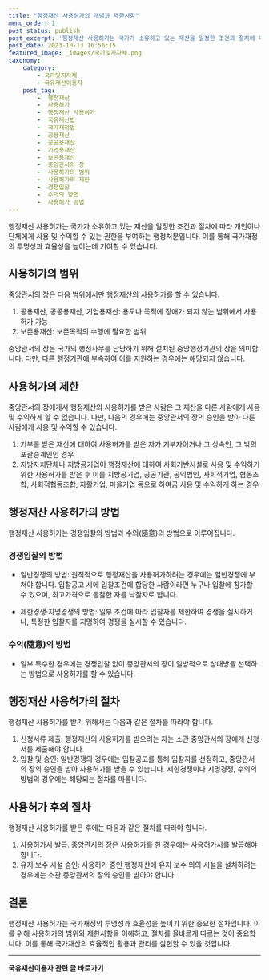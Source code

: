 ```yaml
---
title: "행정재산 사용허가의 개념과 제한사항"
menu_order: 1
post_status: publish
post_excerpt: '행정재산 사용허가는 국가가 소유하고 있는 재산을 일정한 조건과 절차에 따라 개인이나 단체에게 사용 및 수익할 수 있는 권한을 부여하는 행정처분입니다. 이를 통해 국가재정의 투명성과 효율성을 높이는데 기여할 수 있습니다.'
post_date: 2023-10-13 16:56:15
featured_image: _images/국가및지자체.png
taxonomy:
    category:
        - 국가및지자체
        - 국유재산이용자
    post_tag:
        -  행정재산
        -  사용허가
        -  행정재산 사용허가
        -  국유재산법
        -  국가재정법
        -  공용재산
        -  공공용재산
        -  기업용재산
        -  보존용재산
        -  중앙관서의 장
        -  사용허가의 범위
        -  사용허가의 제한
        -  경쟁입찰
        -  수의의 방법
        -  사용허가 방법
---
```



행정재산 사용허가는 국가가 소유하고 있는 재산을 일정한 조건과 절차에 따라 개인이나 단체에게 사용 및 수익할 수 있는 권한을 부여하는 행정처분입니다. 이를 통해 국가재정의 투명성과 효율성을 높이는데 기여할 수 있습니다.

## 사용허가의 범위

중앙관서의 장은 다음 범위에서만 행정재산의 사용허가를 할 수 있습니다.

1. 공용재산, 공공용재산, 기업용재산: 용도나 목적에 장애가 되지 않는 범위에서 사용허가 가능
2. 보존용재산: 보존목적의 수행에 필요한 범위

중앙관서의 장은 국가의 행정사무를 담당하기 위해 설치된 중앙행정기관의 장을 의미합니다. 다만, 다른 행정기관에 부속하여 이를 지원하는 경우에는 해당되지 않습니다.

## 사용허가의 제한

중앙관서의 장에게서 행정재산의 사용허가를 받은 사람은 그 재산을 다른 사람에게 사용 및 수익하게 할 수 없습니다. 다만, 다음의 경우에는 중앙관서의 장의 승인을 받아 다른 사람에게 사용 및 수익할 수 있습니다.

1. 기부를 받은 재산에 대하여 사용허가를 받은 자가 기부자이거나 그 상속인, 그 밖의 포괄승계인인 경우
2. 지방자치단체나 지방공기업이 행정재산에 대하여 사회기반시설로 사용 및 수익하기 위한 사용허가를 받은 후 이를 지방공기업, 공공기관, 공익법인, 사회적기업, 협동조합, 사회적협동조합, 자활기업, 마을기업 등으로 하여금 사용 및 수익하게 하는 경우

## 행정재산 사용허가의 방법

행정재산 사용허가는 경쟁입찰의 방법과 수의(隨意)의 방법으로 이루어집니다.

### 경쟁입찰의 방법

- 일반경쟁의 방법: 원칙적으로 행정재산을 사용허가하려는 경우에는 일반경쟁에 부쳐야 합니다. 입찰공고 시에 입찰조건에 합당한 사람이라면 누구나 입찰에 참가할 수 있으며, 최고가격으로 응찰한 자를 낙찰자로 합니다.

- 제한경쟁·지명경쟁의 방법: 일부 조건에 따라 입찰자를 제한하여 경쟁을 실시하거나, 특정한 입찰자를 지명하여 경쟁을 실시할 수 있습니다.

### 수의(隨意)의 방법

- 일부 특수한 경우에는 경쟁입찰 없이 중앙관서의 장이 일방적으로 상대방을 선택하는 방법으로 사용허가를 할 수 있습니다.

## 행정재산 사용허가의 절차

행정재산 사용허가를 받기 위해서는 다음과 같은 절차를 따라야 합니다.

1. 신청서류 제출: 행정재산의 사용허가를 받으려는 자는 소관 중앙관서의 장에게 신청서를 제출해야 합니다.
2. 입찰 및 승인: 일반경쟁의 경우에는 입찰공고를 통해 입찰자를 선정하고, 중앙관서의 장의 승인을 받아 사용허가를 받을 수 있습니다. 제한경쟁이나 지명경쟁, 수의의 방법의 경우에는 해당되는 절차를 따릅니다.

## 사용허가 후의 절차

행정재산 사용허가를 받은 후에는 다음과 같은 절차를 따라야 합니다.

1. 사용허가서 발급: 중앙관서의 장은 사용허가를 한 경우에는 사용허가서를 발급해야 합니다.
2. 유지·보수 시설 승인: 사용허가 중인 행정재산에 유지·보수 외의 시설을 설치하려는 경우에는 소관 중앙관서의 장의 승인을 받아야 합니다.

## 결론

행정재산 사용허가는 국가재정의 투명성과 효율성을 높이기 위한 중요한 절차입니다. 이를 위해 사용허가의 범위와 제한사항을 이해하고, 절차를 올바르게 따르는 것이 중요합니다. 이를 통해 국가재산의 효율적인 활용과 관리를 실현할 수 있을 것입니다.
<!-- wp:separator -->
<hr class="wp-block-separator has-alpha-channel-opacity"/>
<!-- /wp:separator -->

<!-- wp:group {"backgroundColor":"base","layout":{"type":"constrained"}} -->
<div class="wp-block-group has-base-background-color has-background"><!-- wp:paragraph {"align":"center","fontSize":"medium"} -->
<p class="has-text-align-center has-large-font-size"><strong>국유재산이용자 관련 글 바로가기</strong></p>
<!-- /wp:paragraph -->


<!-- wp:latest-posts
{"categories":[{"id":7404,"count":19,"description":"","link":"https://uknowlaw.com/category/%ea%b5%ad%ec%9c%a0%ec%9e%ac%ec%82%b0%ec%9d%b4%ec%9a%a9%ec%9e%90/","name":"국유재산이용자","slug":"국유재산이용자","taxonomy":"category","parent":0,"meta":[],"_links":{"self":[{"href":"https://uknowlaw.com/wp-json/wp/v2/categories/7404"}],"collection":[{"href":"https://uknowlaw.com/wp-json/wp/v2/categories"}],"about":[{"href":"https://uknowlaw.com/wp-json/wp/v2/taxonomies/category"}],"wp:post_type":[{"href":"https://uknowlaw.com/wp-json/wp/v2/posts?categories=7404"}],"curies":[{"name":"wp","href":"https://api.w.org/{rel}","templated":true}]}}],"postsToShow":100,"excerptLength":28,"postLayout":"grid","columns":2,"featuredImageAlign":"left","featuredImageSizeSlug":"large","fontSize":18px} /--></div>
<!-- /wp:group -->